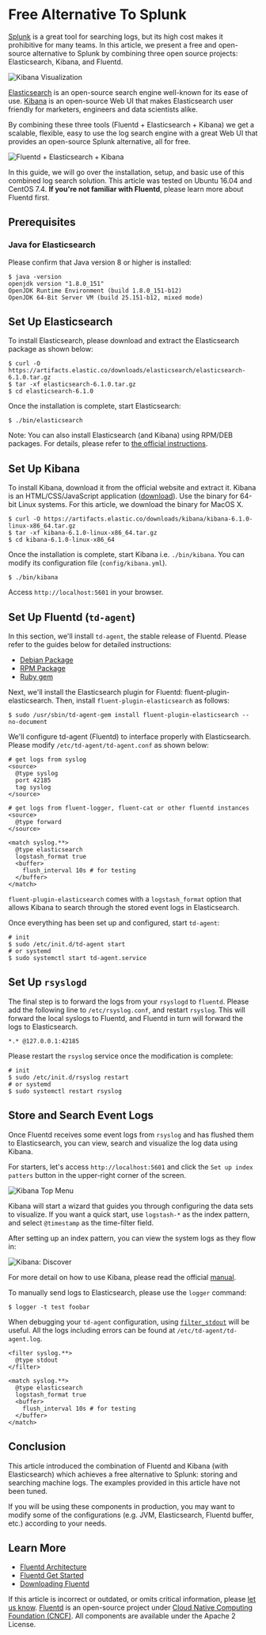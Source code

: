 # Free Alternative To Splunk

[Splunk](http://www.splunk.com/) is a great tool for searching logs, but its high cost makes it prohibitive for many teams. In this article, we present a free and open-source alternative to Splunk by combining three open source projects: Elasticsearch, Kibana, and Fluentd.

![Kibana Visualization](../.gitbook/assets/kibana6-screenshot-visualize.png)

[Elasticsearch](https://www.elastic.co/products/elasticsearch) is an open-source search engine well-known for its ease of use. [Kibana](https://www.elastic.co/products/kibana) is an open-source Web UI that makes Elasticsearch user friendly for marketers, engineers and data scientists alike.

By combining these three tools \(Fluentd + Elasticsearch + Kibana\) we get a scalable, flexible, easy to use the log search engine with a great Web UI that provides an open-source Splunk alternative, all for free.

![Fluentd + Elasticsearch + Kibana](../.gitbook/assets/fluentd-elasticsearch-kibana.png)

In this guide, we will go over the installation, setup, and basic use of this combined log search solution. This article was tested on Ubuntu 16.04 and CentOS 7.4. **If you're not familiar with Fluentd**, please learn more about Fluentd first.

## Prerequisites

### Java for Elasticsearch

Please confirm that Java version 8 or higher is installed:

```text
$ java -version
openjdk version "1.8.0_151"
OpenJDK Runtime Environment (build 1.8.0_151-b12)
OpenJDK 64-Bit Server VM (build 25.151-b12, mixed mode)
```

## Set Up Elasticsearch

To install Elasticsearch, please download and extract the Elasticsearch package as shown below:

```text
$ curl -O https://artifacts.elastic.co/downloads/elasticsearch/elasticsearch-6.1.0.tar.gz
$ tar -xf elasticsearch-6.1.0.tar.gz
$ cd elasticsearch-6.1.0
```

Once the installation is complete, start Elasticsearch:

```text
$ ./bin/elasticsearch
```

Note: You can also install Elasticsearch \(and Kibana\) using RPM/DEB packages. For details, please refer to [the official instructions](https://www.elastic.co/downloads).

## Set Up Kibana

To install Kibana, download it from the official website and extract it. Kibana is an HTML/CSS/JavaScript application \([download](https://www.elastic.co/downloads/kibana)\). Use the binary for 64-bit Linux systems. For this article, we download the binary for MacOS X.

```text
$ curl -O https://artifacts.elastic.co/downloads/kibana/kibana-6.1.0-linux-x86_64.tar.gz
$ tar -xf kibana-6.1.0-linux-x86_64.tar.gz
$ cd kibana-6.1.0-linux-x86_64
```

Once the installation is complete, start Kibana i.e. `./bin/kibana`. You can modify its configuration file \(`config/kibana.yml`\).

```text
$ ./bin/kibana
```

Access `http://localhost:5601` in your browser.

## Set Up Fluentd \(`td-agent`\)

In this section, we'll install `td-agent`, the stable release of Fluentd. Please refer to the guides below for detailed instructions:

* [Debian Package](../installation/install-by-deb.md)
* [RPM Package](../installation/install-by-rpm.md)
* [Ruby gem](../installation/install-by-gem.md)

Next, we'll install the Elasticsearch plugin for Fluentd: fluent-plugin-elasticsearch. Then, install `fluent-plugin-elasticsearch` as follows:

```text
$ sudo /usr/sbin/td-agent-gem install fluent-plugin-elasticsearch --no-document
```

We'll configure td-agent \(Fluentd\) to interface properly with Elasticsearch. Please modify `/etc/td-agent/td-agent.conf` as shown below:

```text
# get logs from syslog
<source>
  @type syslog
  port 42185
  tag syslog
</source>

# get logs from fluent-logger, fluent-cat or other fluentd instances
<source>
  @type forward
</source>

<match syslog.**>
  @type elasticsearch
  logstash_format true
  <buffer>
    flush_interval 10s # for testing
  </buffer>
</match>
```

`fluent-plugin-elasticsearch` comes with a `logstash_format` option that allows Kibana to search through the stored event logs in Elasticsearch.

Once everything has been set up and configured, start `td-agent`:

```text
# init
$ sudo /etc/init.d/td-agent start
# or systemd
$ sudo systemctl start td-agent.service
```

## Set Up `rsyslogd`

The final step is to forward the logs from your `rsyslogd` to `fluentd`. Please add the following line to `/etc/rsyslog.conf`, and restart `rsyslog`. This will forward the local syslogs to Fluentd, and Fluentd in turn will forward the logs to Elasticsearch.

```text
*.* @127.0.0.1:42185
```

Please restart the `rsyslog` service once the modification is complete:

```text
# init
$ sudo /etc/init.d/rsyslog restart
# or systemd
$ sudo systemctl restart rsyslog
```

## Store and Search Event Logs

Once Fluentd receives some event logs from `rsyslog` and has flushed them to Elasticsearch, you can view, search and visualize the log data using Kibana.

For starters, let's access `http://localhost:5601` and click the `Set up index patters` button in the upper-right corner of the screen.

![Kibana Top Menu](../.gitbook/assets/kibana6-screenshot-topmenu.png)

Kibana will start a wizard that guides you through configuring the data sets to visualize. If you want a quick start, use `logstash-*` as the index pattern, and select `@timestamp` as the time-filter field.

After setting up an index pattern, you can view the system logs as they flow in:

![Kibana: Discover](../.gitbook/assets/kibana6-screenshot.png)

For more detail on how to use Kibana, please read the official [manual](https://www.elastic.co/guide/en/kibana/current/index.html).

To manually send logs to Elasticsearch, please use the `logger` command:

```text
$ logger -t test foobar
```

When debugging your `td-agent` configuration, using [`filter_stdout`](../filter/stdout.md) will be useful. All the logs including errors can be found at `/etc/td-agent/td-agent.log`.

```text
<filter syslog.**>
  @type stdout
</filter>

<match syslog.**>
  @type elasticsearch
  logstash_format true
  <buffer>
    flush_interval 10s # for testing
  </buffer>
</match>
```

## Conclusion

This article introduced the combination of Fluentd and Kibana \(with Elasticsearch\) which achieves a free alternative to Splunk: storing and searching machine logs. The examples provided in this article have not been tuned.

If you will be using these components in production, you may want to modify some of the configurations \(e.g. JVM, Elasticsearch, Fluentd buffer, etc.\) according to your needs.

## Learn More

* [Fluentd Architecture](https://www.fluentd.org/architecture)
* [Fluentd Get Started](../quickstart/)
* [Downloading Fluentd](http://www.fluentd.org/download)

If this article is incorrect or outdated, or omits critical information, please [let us know](https://github.com/fluent/fluentd-docs-gitbook/issues?state=open). [Fluentd](http://www.fluentd.org/) is an open-source project under [Cloud Native Computing Foundation \(CNCF\)](https://cncf.io/). All components are available under the Apache 2 License.

